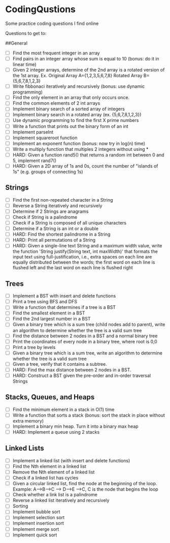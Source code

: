 # CodingQustions

Some practice coding questions I find online

Questions to get to:

##General
- [ ] Find the most frequent integer in an array
- [ ] Find pairs in an integer array whose sum is equal to 10 (bonus: do it in linear time)
- [ ] Given 2 integer arrays, determine of the 2nd array is a rotated version of the 1st array. Ex. Original Array A={1,2,3,5,6,7,8} Rotated Array B={5,6,7,8,1,2,3}
- [ ] Write fibbonaci iteratively and recursively (bonus: use dynamic programming)
- [ ] Find the only element in an array that only occurs once.
- [ ] Find the common elements of 2 int arrays
- [ ] Implement binary search of a sorted array of integers
- [ ] Implement binary search in a rotated array (ex. {5,6,7,8,1,2,3})
- [ ] Use dynamic programming to find the first X prime numbers
- [ ] Write a function that prints out the binary form of an int
- [ ] Implement parseInt
- [ ] Implement squareroot function
- [ ] Implement an exponent function (bonus: now try in log(n) time)
- [ ] Write a multiply function that multiples 2 integers without using *
- [ ] HARD: Given a function rand5() that returns a random int between 0 and 5, implement rand7()
- [ ] HARD: Given a 2D array of 1s and 0s, count the number of "islands of 1s" (e.g. groups of connecting 1s)

## Strings
- [ ] Find the first non-repeated character in a String
- [ ] Reverse a String iteratively and recursively
- [ ] Determine if 2 Strings are anagrams
- [ ] Check if String is a palindrome
- [ ] Check if a String is composed of all unique characters
- [ ] Determine if a String is an int or a double
- [ ] HARD: Find the shortest palindrome in a String
- [ ] HARD: Print all permutations of a String
- [ ] HARD: Given a single-line text String and a maximum width value, write the function 'String justify(String text, int maxWidth)' that formats the input text using full-justification, i.e., extra spaces on each line are equally distributed between the words; the first word on each line is flushed left and the last word on each line is flushed right

## Trees
- [ ] Implement a BST with insert and delete functions
- [ ] Print a tree using BFS and DFS
- [ ] Write a function that determines if a tree is a BST
- [ ] Find the smallest element in a BST
- [ ] Find the 2nd largest number in a BST
- [ ] Given a binary tree which is a sum tree (child nodes add to parent), write an algorithm to determine whether the tree is a valid sum tree
- [ ] Find the distance between 2 nodes in a BST and a normal binary tree
- [ ] Print the coordinates of every node in a binary tree, where root is 0,0
- [ ] Print a tree by levels
- [ ] Given a binary tree which is a sum tree, write an algorithm to determine whether the tree is a valid sum tree
- [ ] Given a tree, verify that it contains a subtree.
- [ ] HARD: Find the max distance between 2 nodes in a BST.
- [ ] HARD: Construct a BST given the pre-order and in-order traversal Strings

## Stacks, Queues, and Heaps
- [ ] Find the minimum element in a stack in O(1) time
- [ ] Write a function that sorts a stack (bonus: sort the stack in place without extra memory)
- [ ] Implement a binary min heap. Turn it into a binary max heap
- [ ] HARD: Implement a queue using 2 stacks

## Linked Lists
- [ ] Implement a linked list (with insert and delete functions)
- [ ] Find the Nth element in a linked list
- [ ] Remove the Nth element of a linked list
- [ ] Check if a linked list has cycles
- [ ] Given a circular linked list, find the node at the beginning of the loop. Example: A-->B-->C --> D-->E -->C, C is the node that begins the loop
- [ ] Check whether a link list is a palindrome
- [ ] Reverse a linked list iteratively and recursively
- [ ] Sorting
- [ ] Implement bubble sort
- [ ] Implement selection sort
- [ ] Implement insertion sort
- [ ] Implement merge sort
- [ ] Implement quick sort
